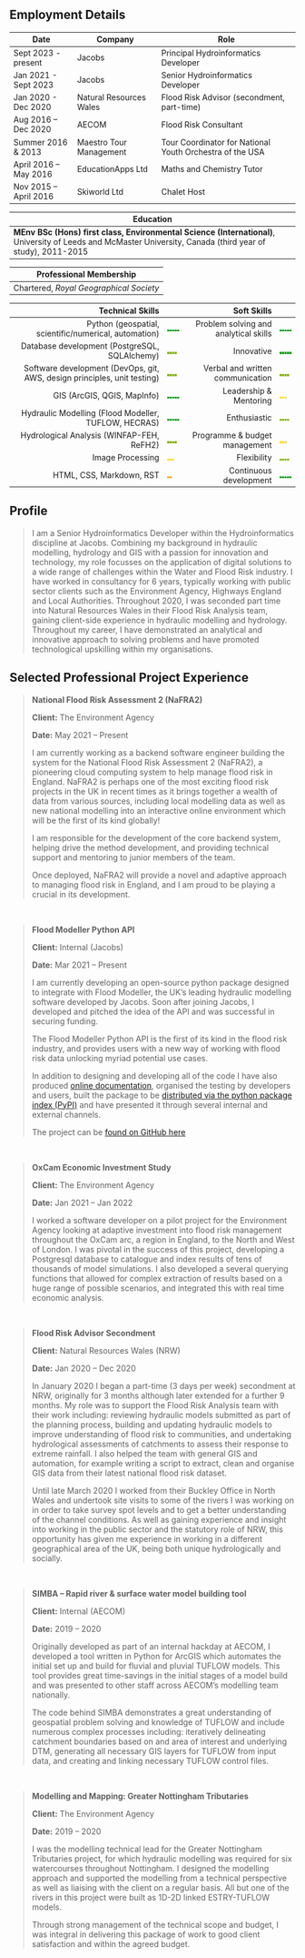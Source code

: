 <!-- title: Joe Pierce CV -->

## **Employment Details**

| Date | Company | Role |
| --- | --- | --- |
| Sept 2023 - present | Jacobs | Principal Hydroinformatics Developer |
| Jan 2021 - Sept 2023 | Jacobs | Senior Hydroinformatics Developer |
| Jan 2020 - Dec 2020 | Natural Resources Wales | Flood Risk Advisor (secondment, part-time)  |
| Aug 2016 – Dec 2020 | AECOM | Flood Risk Consultant |
| Summer 2016 & 2013 | Maestro Tour Management | Tour Coordinator for National Youth Orchestra of the USA |
| April 2016 – May 2016 | EducationApps Ltd | Maths and Chemistry Tutor |
| Nov 2015 – April 2016 | Skiworld Ltd | Chalet Host |



| Education |
|---|
| **MEnv BSc (Hons) first class, Environmental Science (International)**, University of Leeds and McMaster University, Canada (third year of study), 2011-2015 |



| Professional Membership |
|---|
|Chartered, *Royal Geographical Society* |





| **Technical Skills**| | **Soft Skills**| |
| ---: | :--- | ---: | :--- |
| Python (geospatial, scientific/numerical, automation) | ![](5.png) |Problem solving and analytical skills | ![](5.png) |
| Database development (PostgreSQL, SQLAlchemy) | ![](4.png) | Innovative | ![](5.png) |
| Software development (DevOps, git, AWS, design principles, unit testing) | ![](4.png)  | Verbal and written communication | ![](4.png) |
| GIS (ArcGIS, QGIS, MapInfo) | ![](5.png) | Leadership & Mentoring | ![](3.png) |
| Hydraulic Modelling (Flood Modeller, TUFLOW, HECRAS) | ![](5.png) | Enthusiastic | ![](4.png) |
| Hydrological Analysis (WINFAP-FEH, ReFH2) | ![](4.png) | Programme & budget management | ![](3.png) |
| Image Processing | ![](3.png) | Flexibility | ![](4.png) |
| HTML, CSS, Markdown, RST | ![](2.png) | Continuous development | ![](5.png) |



## **Profile**

>I am a Senior Hydroinformatics Developer within the Hydroinformatics discipline at Jacobs. 
>Combining my background in hydraulic modelling, hydrology and GIS with a passion for innovation 
>and technology, my role focusses on the application of digital solutions to a wide range 
>of challenges within the Water and Flood Risk industry. 
>I have worked in consultancy for 6 years, typically working with public sector clients 
>such as the Environment Agency, Highways England and Local Authorities. Throughout 2020, 
>I was seconded part time into Natural Resources Wales in their Flood Risk Analysis team, 
>gaining client-side experience in hydraulic modelling and hydrology.
>Throughout my career, I have demonstrated an analytical and innovative approach to solving 
>problems and have promoted technological upskilling within my organisations.



## **Selected Professional Project Experience**

> **National Flood Risk Assessment 2 (NaFRA2)**
>
>**Client:** The Environment Agency
>
>**Date:** May 2021 – Present
>
>I am currently working as a backend software engineer building the system for the National 
>Flood Risk Assessment 2 (NaFRA2), a pioneering cloud computing system to help manage 
>flood risk in England. NaFRA2 is perhaps one of the most exciting flood risk projects 
>in the UK in recent times as it brings together a wealth of data from various sources, 
>including local modelling data as well as new national modelling into an interactive 
>online environment which will be the first of its kind globally!
>
>I am responsible for the development of the core backend system, helping drive the 
>method development, and providing technical support and mentoring to junior members of 
>the team. 
>
>Once deployed, NaFRA2 will provide a novel and adaptive approach to managing flood risk 
>in England, and I am proud to be playing a crucial in its development.
 

&nbsp;



>**Flood Modeller Python API**
>
>**Client:** Internal (Jacobs)
>
>**Date:** Mar 2021 – Present
>
>I am currently developing an open-source python package designed to integrate with Flood 
>Modeller, the UK’s leading hydraulic modelling software developed by Jacobs. Soon after 
>joining Jacobs, I developed and pitched the idea of the API and was successful in securing 
>funding.
>
>The Flood Modeller Python API is the first of its kind in the flood risk industry, and 
>provides users with a new way of working with flood risk data unlocking myriad potential 
>use cases.
>
>In addition to designing and developing all of the code I have also produced 
>[online documentation](https://api.floodmodeller.com/), organised the testing by 
>developers and users, built the package to be 
>[distributed via the python package index (PyPI)](https://pypi.org/project/floodmodeller-api/) 
>and have presented it through several internal and external channels.
>
>The project can be [found on GitHub here](https://github.com/People-Places-Solutions/floodmodeller-api)


&nbsp;



>**OxCam Economic Investment Study**
>
>**Client:** The Environment Agency
>
>**Date:** Jan 2021 – Jan 2022
>
>I worked a software developer on a pilot project for the Environment Agency looking at 
>adaptive investment into flood risk management throughout the OxCam arc, a region in 
>England, to the North and West of London. I was pivotal in the success of this project, 
>developing a Postgresql database to catalogue and index results of tens of thousands of 
>model simulations. I also developed a several querying functions that allowed for complex 
>extraction of results based on a huge range of possible scenarios, and integrated this 
>with real time economic analysis.


&nbsp;



>**Flood Risk Advisor Secondment**
>
>**Client:** Natural Resources Wales (NRW)
>
>**Date:** Jan 2020 – Dec 2020
>
>In January 2020 I began a part-time (3 days per week) secondment at NRW, originally for 
>3 months although later extended for a further 9 months. My role was to support the Flood 
>Risk Analysis team with their work including: reviewing hydraulic models submitted as 
>part of the planning process, building and updating hydraulic models to improve understanding 
>of flood risk to communities, and undertaking hydrological assessments of catchments to 
>assess their response to extreme rainfall. I also helped the team with general GIS and 
>automation, for example writing a script to extract, clean and organise GIS data from 
>their latest national flood risk dataset. 
>
>Until late March 2020 I worked from their Buckley Office in North Wales and undertook 
>site visits to some of the rivers I was working on in order to take survey spot levels 
>and to get a better understanding of the channel conditions. As well as gaining experience 
>and insight into working in the public sector and the statutory role of NRW, this opportunity 
>has given me experience in working in a different geographical area of the UK, being both 
>unique hydrologically and socially.


&nbsp;



>**SIMBA – Rapid river & surface water model building tool**
>
>**Client:** Internal (AECOM)
>
>**Date:** 2019 – 2020
>
>Originally developed as part of an internal hackday at AECOM, I developed a tool written 
>in Python for ArcGIS which automates the initial set up and build for fluvial and pluvial 
>TUFLOW models. This tool provides great time-savings in the initial stages of a model 
>build and was presented to other staff across AECOM’s modelling team nationally. 
>
>The code behind SIMBA demonstrates a great understanding of geospatial problem solving 
>and knowledge of TUFLOW and include numerous complex processes including: iteratively 
>delineating catchment boundaries based on and area of interest and underlying DTM, generating 
>all necessary GIS layers for TUFLOW from input data, and creating and linking necessary 
>TUFLOW control files.


&nbsp;



>**Modelling and Mapping: Greater Nottingham Tributaries**
>
>**Client:** The Environment Agency
>
>**Date:** 2019 – 2020
>
>I was the modelling technical lead for the Greater Nottingham Tributaries project, for 
>which hydraulic modelling was required for six watercourses throughout Nottingham. I 
>designed the modelling approach and supported the modelling from a technical perspective 
>as well as liaising with the client on a regular basis. All but one of the rivers in this 
>project were built as 1D-2D linked ESTRY-TUFLOW models.
>
>Through strong management of the technical scope and budget, I was integral in delivering 
>this package of work to good client satisfaction and within the agreed budget.


&nbsp;




